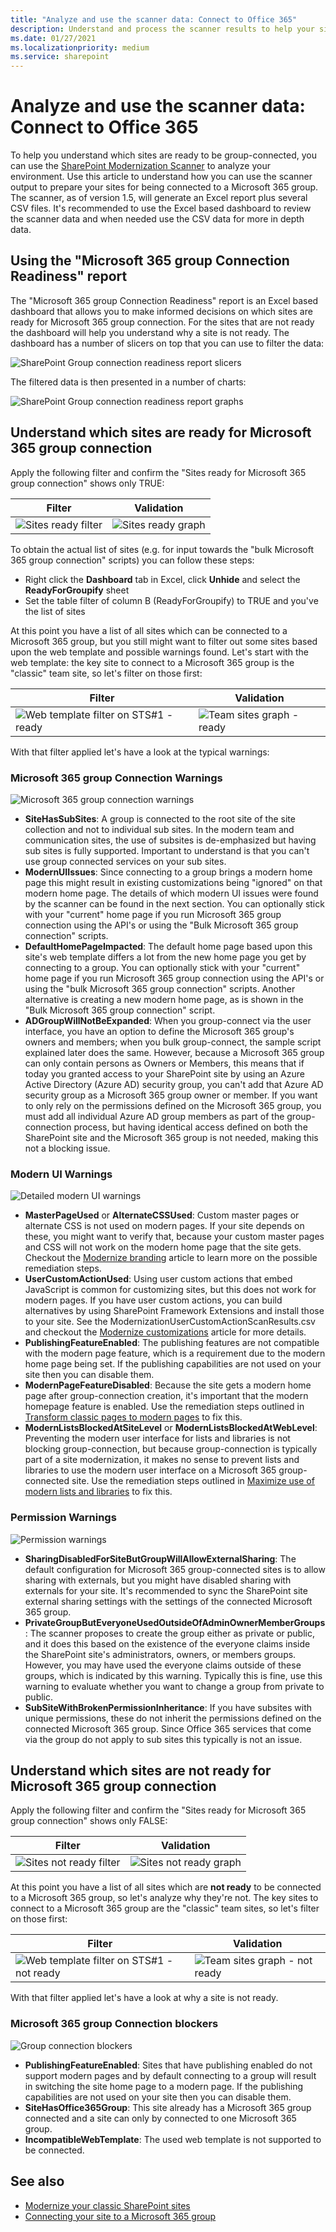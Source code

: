 ```yaml
---
title: "Analyze and use the scanner data: Connect to Office 365"
description: Understand and process the scanner results to help your sites be in optimal shape for connecting a Microsoft 365 group to them.
ms.date: 01/27/2021
ms.localizationpriority: medium
ms.service: sharepoint
---
```


# Analyze and use the scanner data: Connect to Office 365

To help you understand which sites are ready to be group-connected, you can use the [SharePoint Modernization Scanner](https://aka.ms/sppnp-modernizationscanner) to analyze your environment. Use this article to understand how you can use the scanner output to prepare your sites for being connected to a Microsoft 365 group. The scanner, as of version 1.5, will generate an Excel report plus several CSV files. It's recommended to use the Excel based dashboard to review the scanner data and when needed use the CSV data for more in depth data.

## Using the "Microsoft 365 group Connection Readiness" report

The "Microsoft 365 group Connection Readiness" report is an Excel based dashboard that allows you to make informed decisions on which sites are ready for Microsoft 365 group connection. For the sites that are not ready the dashboard will help you understand why a site is not ready. The dashboard has a number of slicers on top that you can use to filter the data:

![SharePoint Group connection readiness report slicers](media/modernize/groupifyscanner_slicers.png)

The filtered data is then presented in a number of charts:

![SharePoint Group connection readiness report graphs](media/modernize/groupifyscanner_graphs.png)

## Understand which sites are ready for Microsoft 365 group connection

Apply the following filter and confirm the "Sites ready for Microsoft 365 group connection" shows only TRUE:

Filter | Validation
---------|----------
![Sites ready filter](media/modernize/groupifyscanner_ready_1.png) | ![Sites ready graph](media/modernize/groupifyscanner_ready_2.png)

To obtain the actual list of sites (e.g. for input towards the "bulk Microsoft 365 group connection" scripts) you can follow these steps:

- Right click the **Dashboard** tab in Excel, click **Unhide** and select the **ReadyForGroupify** sheet
- Set the table filter of column B (ReadyForGroupify) to TRUE and you've the list of sites

At this point you have a list of all sites which can be connected to a Microsoft 365 group, but you still might want to filter out some sites based upon the web template and possible warnings found. Let's start with the web template: the key site to connect to a Microsoft 365 group is the "classic" team site, so let's filter on those first:

Filter | Validation
---------|----------
![Web template filter on STS#1 - ready](media/modernize/groupifyscanner_ready_3.png) | ![Team sites graph - ready](media/modernize/groupifyscanner_ready_4.png)

With that filter applied let's have a look at the typical warnings:

### Microsoft 365 group Connection Warnings

![Microsoft 365 group connection warnings](media/modernize/groupifyscanner_ready_5.png)

- **SiteHasSubSites**: A group is connected to the root site of the site collection and not to individual sub sites. In the modern team and communication sites, the use of subsites is de-emphasized but having sub sites is fully supported. Important to understand is that you can't use group connected services on your sub sites.
- **ModernUIIssues**: Since connecting to a group brings a modern home page this might result in existing customizations being "ignored" on that modern home page. The details of which modern UI issues were found by the scanner can be found in the next section. You can optionally stick with your "current" home page if you run Microsoft 365 group connection using the API's or using the "Bulk Microsoft 365 group connection" scripts.
- **DefaultHomePageImpacted**: The default home page based upon this site's web template differs a lot from the new home page you get by connecting to a group. You can optionally stick with your "current" home page if you run Microsoft 365 group connection using the API's or using the "bulk Microsoft 365 group connection" scripts. Another alternative is creating a new modern home page, as is shown in the "Bulk Microsoft 365 group connection" script.
- **ADGroupWillNotBeExpanded**: When you group-connect via the user interface, you have an option to define the Microsoft 365 group's owners and members; when you bulk group-connect, the sample script explained later does the same. However, because a Microsoft 365 group can only contain persons as Owners or Members, this means that if today you granted access to your SharePoint site by using an Azure Active Directory (Azure AD) security group, you can't add that Azure AD security group as a Microsoft 365 group owner or member. If you want to only rely on the permissions defined on the Microsoft 365 group, you must add all individual Azure AD group members as part of the group-connection process, but having identical access defined on both the SharePoint site and the Microsoft 365 group is not needed, making this not a blocking issue.

### Modern UI Warnings

![Detailed modern UI warnings](media/modernize/groupifyscanner_ready_6.png)

- **MasterPageUsed** or **AlternateCSSUsed**: Custom master pages or alternate CSS is not used on modern pages. If your site depends on these, you might want to verify that, because your custom master pages and CSS will not work on the modern home page that the site gets. Checkout the [Modernize branding](modernize-branding.md) article to learn more on the possible remediation steps.
- **UserCustomActionUsed**: Using user custom actions that embed JavaScript is common for customizing sites, but this does not work for modern pages. If you have user custom actions, you can build alternatives by using SharePoint Framework Extensions and install those to your site. See the ModernizationUserCustomActionScanResults.csv and checkout the [Modernize customizations](modernize-customizations.md) article for more details.
- **PublishingFeatureEnabled**: The publishing features are not compatible with the modern page feature, which is a requirement due to the modern home page being set. If the publishing capabilities are not used on your site then you can disable them.
- **ModernPageFeatureDisabled**: Because the site gets a modern home page after group-connection creation, it's important that the modern homepage feature is enabled. Use the remediation steps outlined in [Transform classic pages to modern pages](modernize-userinterface-site-pages.md) to fix this.
- **ModernListsBlockedAtSiteLevel** or **ModernListsBlockedAtWebLevel**: Preventing the modern user interface for lists and libraries is not blocking group-connection, but because group-connection is typically part of a site modernization, it makes no sense to prevent lists and libraries to use the modern user interface on a Microsoft 365 group-connected site. Use the remediation steps outlined in [Maximize use of modern lists and libraries](modernize-userinterface-lists-and-libraries.md) to fix this.

### Permission Warnings

![Permission warnings](media/modernize/groupifyscanner_ready_7.png)

- **SharingDisabledForSiteButGroupWillAllowExternalSharing**: The default configuration for Microsoft 365 group-connected sites is to allow sharing with externals, but you might have disabled sharing with externals for your site. It's recommended to sync the SharePoint site external sharing settings with the settings of the connected Microsoft 365 group.
- **PrivateGroupButEveryoneUsedOutsideOfAdminOwnerMemberGroups**: The scanner proposes to create the group either as private or public, and it does this based on the existence of the everyone claims inside the SharePoint site's administrators, owners, or members groups. However, you may have used the everyone claims outside of these groups, which is indicated by this warning. Typically this is fine, use this warning to evaluate whether you want to change a group from private to public.
- **SubSiteWithBrokenPermissionInheritance**: If you have subsites with unique permissions, these do not inherit the permissions defined on the connected Microsoft 365 group. Since Office 365 services that come via the group do not apply to sub sites this typically is not an issue.

## Understand which sites are not ready for Microsoft 365 group connection

Apply the following filter and confirm the "Sites ready for Microsoft 365 group connection" shows only FALSE:

Filter | Validation
---------|----------
![Sites not ready filter](media/modernize/groupifyscanner_notready_1.png) | ![Sites not ready graph](media/modernize/groupifyscanner_notready_2.png)

At this point you have a list of all sites which are **not ready** to be connected to a Microsoft 365 group, so let's analyze why they're not. The key sites to connect to a Microsoft 365 group are the "classic" team sites, so let's filter on those first:

Filter | Validation
---------|----------
![Web template filter on STS#1 - not ready](media/modernize/groupifyscanner_notready_3.png) | ![Team sites graph - not ready](media/modernize/groupifyscanner_notready_4.png)

With that filter applied let's have a look at why a site is not ready.

### Microsoft 365 group Connection blockers

![Group connection blockers](media/modernize/groupifyscanner_notready_5.png)

- **PublishingFeatureEnabled**: Sites that have publishing enabled do not support modern pages and by default connecting to a group will result in switching the site home page to a modern page. If the publishing capabilities are not used on your site then you can disable them.
- **SiteHasOffice365Group**: This site already has a Microsoft 365 group connected and a site can only by connected to one Microsoft 365 group.
- **IncompatibleWebTemplate**: The used web template is not supported to be connected.

## See also

- [Modernize your classic SharePoint sites](modernize-classic-sites.md)
- [Connecting your site to a Microsoft 365 group](modernize-connect-to-office365-group.md)

